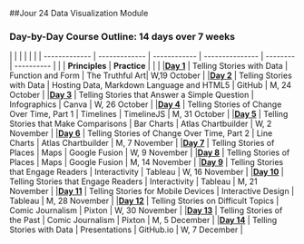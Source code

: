 ##Jour 24 Data Visualization Module

### Day-by-Day Course Outline: 14 days over 7 weeks

| | | |  |  | 
| ------------- | ------------- | ------------ | --------------- | -------- | ---------- |
| | **Principles** | **Practice** |  |  | 
|[**Day 1**](WeeklySchedule/day1.md)  | Telling Stories with Data | Function and Form | The Truthful Art| W,19 October |
|[**Day 2**](WeeklySchedule/day2.md)  | Telling Stories with Data | Hosting Data, Markdown Language and HTML5 | GitHub | M, 24 October |
|[**Day 3**](WeeklySchedule/day3.md)  | Telling Stories that Answer a Simple Question | Infographics | Canva | W, 26 October |
|[**Day 4**](WeeklySchedule/day4.md)  | Telling Stories of Change Over Time, Part 1 | Timelines | TimelineJS | M, 31 October |
|[**Day 5**](WeeklySchedule/day5.md)  | Telling Stories that Make Comparisons | Bar Charts | Atlas Chartbuilder | W, 2 November |
|[**Day 6**](WeeklySchedule/day6.md)  | Telling Stories of Change Over Time, Part 2 | Line Charts | Atlas Chartbuilder | M, 7 November |
|[**Day 7**](WeeklySchedule/day7.md)  | Telling Stories of Places | Maps | Google Fusion | W, 9 November |
|[**Day 8**](WeeklySchedule/day8.md)  | Telling Stories of Places | Maps | Google Fusion | M, 14 November |
|[**Day 9**](WeeklySchedule/day9.md)  | Telling Stories that Engage Readers | Interactivity | Tableau | W, 16 November |
|[**Day 10**](WeeklySchedule/day10.md)  | Telling Stories that Engage Readers | Interactivity | Tableau | M, 21 November |
|[**Day 11**](WeeklySchedule/day11.md)  | Telling Stories for Mobile Devices | Interactive Design | Tableau | M, 28 November |
|[**Day 12**](WeeklySchedule/day12.md)  | Telling Stories on Difficult Topics | Comic Journalism | Pixton | W, 30 November |
|[**Day 13**](WeeklySchedule/day13.md)  | Telling Stories of the Past | Comic Journalism | Pixton | M, 5 December |
|[**Day 14**](WeeklySchedule/day14.md)  | Telling Stories with Data | Presentations | GitHub.io | W, 7 December |



